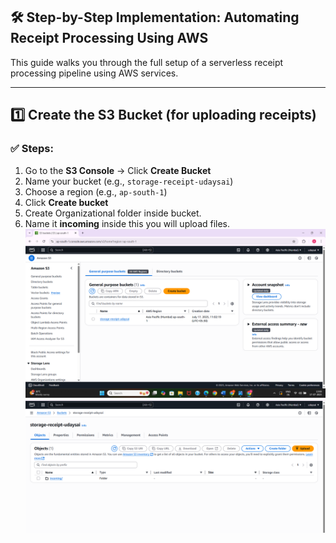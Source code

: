 ## 🛠️ Step-by-Step Implementation: Automating Receipt Processing Using AWS

This guide walks you through the full setup of a serverless receipt processing pipeline using AWS services.

---
## 1️⃣ Create the S3 Bucket (for uploading receipts)
### ✅ Steps:
1. Go to the **S3 Console** → Click **Create Bucket**
2. Name your bucket (e.g., `storage-receipt-udaysai`)
3. Choose a region (e.g., `ap-south-1`)
4. Click **Create bucket**
5. Create Organizational folder inside bucket.
6. Name it **incoming** inside this you will upload files.
![image alt](https://github.com/udaysaithota/scanvaultproject/blob/2c23acecc61d927b0178b583838e8217ae81cda1/Screenshot%202025-07-17%20130816.png)
![image alt](https://github.com/udaysaithota/scanvaultproject/blob/beac5f3f30eac657a53265f8393ba64d690db170/Screenshot%202025-07-17%20110514.png)
